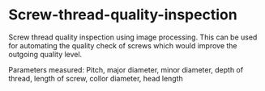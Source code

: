 # Screw-thread-quality-inspection
Screw thread quality inspection using image processing. This can be used for automating the quality check of screws which would improve the 
outgoing quality level.

Parameters measured: Pitch, major diameter, minor diameter, depth of thread, length of screw, collor diameter, head length
